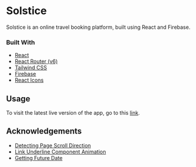 # Solstice
Solstice is an online travel booking platform, built using React and Firebase.

### Built With
  - [React](https://reactjs.org/)
  - [React Router (v6)](https://v5.reactrouter.com/web/guides/quick-start)
  - [Tailwind CSS](https://tailwindcss.com/)
  - [Firebase](https://firebase.google.com/)
  - [React Icons](https://react-icons.github.io/react-icons)

## Usage
To visit the latest live version of the app, go to this [link]().

## Acknowledgements
  - [Detecting Page Scroll Direction](https://stackoverflow.com/questions/62497110/detect-scroll-direction-in-react-js)
  - [Link Underline Component Animation](https://www.30secondsofcode.org/css/s/hover-underline-animation)
  - [Getting Future Date](https://flaviocopes.com/how-to-get-tomorrow-date-javascript/)